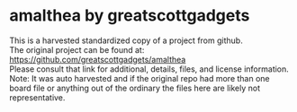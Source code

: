 
# amalthea by greatscottgadgets  
This is a harvested standardized copy of a project from github.  
The original project can be found at:  
https://github.com/greatscottgadgets/amalthea  
Please consult that link for additional, details, files, and license information.  
Note: It was auto harvested and if the original repo had more than one board file or anything out of the ordinary the files here are likely not representative.  
    